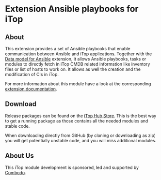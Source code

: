 # Extension Ansible playbooks for iTop

## About

This extension provides a set of Ansible playbooks that enable communication between Ansible and iTop applications. 
Together with the [Data model for Ansible](https://store.itophub.io/en_US/products/combodo-ansible-datamodel) extension, 
it allows Ansible playbooks, tasks or modules to directly fetch in iTop CMDB related information like inventory files or 
list of hosts to work on. It allows as well the creation and the modification of CIs in iTop.

For more information about this module have a look at the
corresponding [extension documentation](https://store.itophub.io/en_US/products/combodo-ansible-playbooks).

## Download

Release packages can be found on the [iTop Hub Store](https://store.itophub.io/en_US/taxons/all-extensions). This is the best way to get a
running package as those contains all the needed modules and stable code.

When downloading directly from GitHub (by cloning or downloading as zip) you will get potentially unstable code, and you will miss
additional modules.

## About Us

This iTop module development is sponsored, led and supported by [Combodo](https://www.combodo.com).
